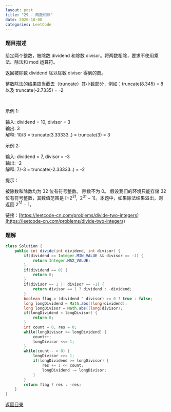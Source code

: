 ```yaml
---
layout: post
title: "29 - 两数相除"
date: 2020-10-08
categories: LeetCode
---
```


### **题目描述**
给定两个整数，被除数 dividend 和除数 divisor。将两数相除，要求不使用乘法、除法和 mod 运算符。

返回被除数 dividend 除以除数 divisor 得到的商。

整数除法的结果应当截去（truncate）其小数部分，例如：truncate(8.345) = 8 以及 truncate(-2.7335) = -2

 

示例 1:

输入: dividend = 10, divisor = 3  
输出: 3  
解释: 10/3 = truncate(3.33333..) = truncate(3) = 3  

示例 2:

输入: dividend = 7, divisor = -3  
输出: -2  
解释: 7/-3 = truncate(-2.33333..) = -2
 

提示：

被除数和除数均为 32 位有符号整数。
除数不为 0。
假设我们的环境只能存储 32 位有符号整数，其数值范围是 [−2<sup>31</sup>,  2<sup>31</sup> − 1]。本题中，如果除法结果溢出，则返回 2<sup>31</sup> − 1。


链接：[https://leetcode-cn.com/problems/divide-two-integers](https://leetcode-cn.com/problems/divide-two-integers)



### **题解**
``` java
class Solution {
    public int divide(int dividend, int divisor) {
        if(dividend == Integer.MIN_VALUE && divisor == -1) {
            return Integer.MAX_VALUE;
        }
        if(dividend == 0) {
            return 0;
        }
        if(divisor == 1 || divisor == -1) {
            return divisor == 1 ? dividend : -dividend;
        }
        boolean flag = (dividend ^ divisor) >= 0 ? true : false;
        long longDividend = Math.abs((long)dividend);
        long longDivisor = Math.abs((long)divisor);
        if(longDividend < longDivisor) {
            return 0;
        }
        int count = 0, res = 0;
        while(longDivisor <= longDividend) {
            count++;
            longDivisor <<= 1;
        }
        while(count-- > 0) {
            longDivisor >>= 1;
            if(longDividend >= longDivisor) {
                res += 1 << count;
                longDividend -= longDivisor;
            }
        }
        return flag ? res : -res;
    }
}
```



[返回目录](https://maxwell-blog.cn/leetcode/2020/10/08/leetcode.html)